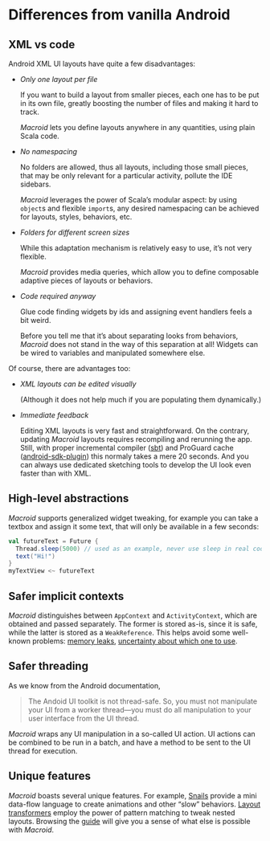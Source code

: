 # Differences from vanilla Android

## XML vs code

Android XML UI layouts have quite a few disadvantages:

* *Only one layout per file*

  If you want to build a layout from smaller pieces, each one has to be put in its own file,
  greatly boosting the number of files and making it hard to track.

  *Macroid* lets you define layouts anywhere in any quantities, using plain Scala code.

* *No namespacing*

  No folders are allowed, thus all layouts, including those small pieces, that may be only
  relevant for a particular activity, pollute the IDE sidebars.

  *Macroid* leverages the power of Scala’s modular aspect: by using `object`s and flexible
  `import`s, any desired namespacing can be achieved for layouts, styles, behaviors, etc.

* *Folders for different screen sizes*

  While this adaptation mechanism is relatively easy to use, it’s not very flexible.

  *Macroid* provides media queries, which allow you to define composable adaptive
  pieces of layouts or behaviors.

* *Code required anyway*

  Glue code finding widgets by ids and assigning event handlers feels a bit weird.

  Before you tell me that it’s about separating looks from behaviors, *Macroid*
  does not stand in the way of this separation at all! Widgets can be wired to
  variables and manipulated somewhere else.

Of course, there are advantages too:

* *XML layouts can be edited visually*

  (Although it does not help much if you are populating them dynamically.)

* *Immediate feedback*

  Editing XML layouts is very fast and straightforward. On the contrary,
  updating *Macroid* layouts requires recompiling and rerunning the app.
  Still, with proper incremental compiler ([sbt](http://www.scala-sbt.org/)) and
  ProGuard cache ([android-sdk-plugin](https://github.com/pfn/android-sdk-plugin))
  this normaly takes a mere 20 seconds. And you can always use dedicated sketching
  tools to develop the UI look even faster than with XML.

## High-level abstractions

*Macroid* supports generalized widget tweaking, for example you can take
a textbox and assign it some text, that will only be available in a few seconds:

```scala
val futureText = Future {
  Thread.sleep(5000) // used as an example, never use sleep in real code ;)
  text("Hi!")
}
myTextView <~ futureText
```

## Safer implicit contexts

*Macroid* distinguishes between `AppContext` and `ActivityContext`, which are obtained and passed separately.
The former is stored as-is, since it is safe, while the latter is stored as a `WeakReference`. This helps avoid some
well-known problems: [memory leaks](http://stackoverflow.com/questions/3346080/android-references-to-a-context-and-memory-leaks),
[uncertainty about which one to use](http://stackoverflow.com/questions/987072/using-application-context-everywhere?rq=1).

## Safer threading

As we know from the Android documentation,

> The Andoid UI toolkit is not thread-safe. So, you must not manipulate your UI from a worker thread—you must do all manipulation to your user interface from the UI thread.

*Macroid* wraps any UI manipulation in a so-called UI action.
UI actions can be combined to be run in a batch, and have a method to be sent to the
UI thread for execution.

## Unique features

*Macroid* boasts several unique features. For example, [Snails](../guide/Snails.html) provide
a mini data-flow language to create animations and other “slow” behaviors.
[Layout transformers](../guide/Transformers.html) employ the power of pattern matching
to tweak nested layouts. Browsing the [guide](Guide.html) will give you a sense of what
else is possible with *Macroid*.